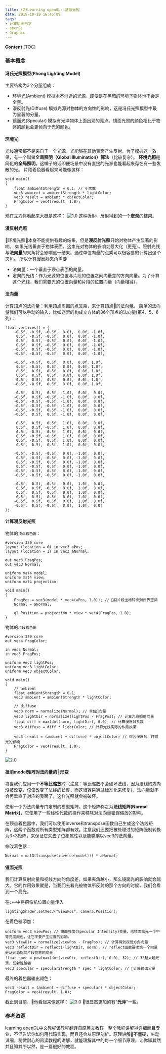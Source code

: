 ```yaml
---
title: (2)Learning openGL--基础光照
date: 2018-10-19 16:45:09
tags: 
- 计算机图形学
- openGL
- Graphic
---
```


**Content**
[TOC]

### 基本概念
#### 冯氏光照模型(Phong Lighting Model)
主要结构为3个分量组成：
* 环境光(Ambient)
模拟永不消逝的光源，即便是在黑暗的环境下物体也不会是全黑。
* 漫反射光(Diffuse)
模拟光源对物体的方向性的影响，这是冯氏光照模型中最为显著的分量。
* 镜面光(Specular)
模拟有光泽物体上面出现的亮点。镜面光照的颜色相比于物体的颜色会更倾向于光的颜色。

#### 环境光
光线通常都不是来自于一个光源，光能够在其他表面产生反射，为了模拟这一效果，有一个叫做**全局照明（Global Illumination）算法**（比较复杂）。
**环境光照**是简化的**全局照明**。这样子的话即便场景中没有直接的光源也能看起来存在有一些发散的光。
片段着色器看起来可能像这样：
```
void main()
{
    float ambientStrength = 0.1; // 小常数
    vec3 ambient = ambientStrength * lightColor;
    vec3 result = ambient * objectColor;
    FragColor = vec4(result, 1.0);
}
```
现在立方体看起来大概是这样：
![1.0](2-Learn-openGL-基础光照/1.0.png)
这种折射、反射得到的一个**宏观**的结果。

#### 漫反射光照
环境光照本身不能提供有趣的结果，但是**漫反射光照**开始对物体产生显著的影响。
如果光线垂直于物体表面，这束光对物体的影响会最大化（更亮）。照射光线与**法向量**的夹角将会影响这一结果。通过单位向量的点乘可以很容易的计算出这个夹角。
所以计算漫反射夹角需要
* 法向量：一个垂直于顶点表面的向量。
* 定向的光线：作为光源的位置与片段的位置之间向量差的方向向量。为了计算这个光线，我们需要光的位置向量和片段的位置向量（向量相减）。

#### 法向量
计算顶点的法向量：利用顶点周围的点叉乘，来计算顶点的法向量。
简单的法向量我们可以手动的输入，比如这里的构成立方体的36个顶点的法向量(第4、5、6列)：
```
float vertices[] = {
    -0.5f, -0.5f, -0.5f,  0.0f,  0.0f, -1.0f,
     0.5f, -0.5f, -0.5f,  0.0f,  0.0f, -1.0f, 
     0.5f,  0.5f, -0.5f,  0.0f,  0.0f, -1.0f, 
     0.5f,  0.5f, -0.5f,  0.0f,  0.0f, -1.0f, 
    -0.5f,  0.5f, -0.5f,  0.0f,  0.0f, -1.0f, 
    -0.5f, -0.5f, -0.5f,  0.0f,  0.0f, -1.0f, 

    -0.5f, -0.5f,  0.5f,  0.0f,  0.0f, 1.0f,
     0.5f, -0.5f,  0.5f,  0.0f,  0.0f, 1.0f,
     0.5f,  0.5f,  0.5f,  0.0f,  0.0f, 1.0f,
     0.5f,  0.5f,  0.5f,  0.0f,  0.0f, 1.0f,
    -0.5f,  0.5f,  0.5f,  0.0f,  0.0f, 1.0f,
    -0.5f, -0.5f,  0.5f,  0.0f,  0.0f, 1.0f,

    -0.5f,  0.5f,  0.5f, -1.0f,  0.0f,  0.0f,
    -0.5f,  0.5f, -0.5f, -1.0f,  0.0f,  0.0f,
    -0.5f, -0.5f, -0.5f, -1.0f,  0.0f,  0.0f,
    -0.5f, -0.5f, -0.5f, -1.0f,  0.0f,  0.0f,
    -0.5f, -0.5f,  0.5f, -1.0f,  0.0f,  0.0f,
    -0.5f,  0.5f,  0.5f, -1.0f,  0.0f,  0.0f,

     0.5f,  0.5f,  0.5f,  1.0f,  0.0f,  0.0f,
     0.5f,  0.5f, -0.5f,  1.0f,  0.0f,  0.0f,
     0.5f, -0.5f, -0.5f,  1.0f,  0.0f,  0.0f,
     0.5f, -0.5f, -0.5f,  1.0f,  0.0f,  0.0f,
     0.5f, -0.5f,  0.5f,  1.0f,  0.0f,  0.0f,
     0.5f,  0.5f,  0.5f,  1.0f,  0.0f,  0.0f,

    -0.5f, -0.5f, -0.5f,  0.0f, -1.0f,  0.0f,
     0.5f, -0.5f, -0.5f,  0.0f, -1.0f,  0.0f,
     0.5f, -0.5f,  0.5f,  0.0f, -1.0f,  0.0f,
     0.5f, -0.5f,  0.5f,  0.0f, -1.0f,  0.0f,
    -0.5f, -0.5f,  0.5f,  0.0f, -1.0f,  0.0f,
    -0.5f, -0.5f, -0.5f,  0.0f, -1.0f,  0.0f,

    -0.5f,  0.5f, -0.5f,  0.0f,  1.0f,  0.0f,
     0.5f,  0.5f, -0.5f,  0.0f,  1.0f,  0.0f,
     0.5f,  0.5f,  0.5f,  0.0f,  1.0f,  0.0f,
     0.5f,  0.5f,  0.5f,  0.0f,  1.0f,  0.0f,
    -0.5f,  0.5f,  0.5f,  0.0f,  1.0f,  0.0f,
    -0.5f,  0.5f, -0.5f,  0.0f,  1.0f,  0.0f
};
```
#### 计算漫反射光照
物体的`顶点着色器`：
```
#version 330 core
layout (location = 0) in vec3 aPos;
layout (location = 1) in vec3 aNormal;

out vec3 FragPos;
out vec3 Normal;

uniform mat4 model;
uniform mat4 view;
uniform mat4 projection;

void main()
{
    FragPos = vec3(model * vec4(aPos, 1.0)); // 将片段坐标转换到世界空间
    Normal = aNormal;
    
    gl_Position = projection * view * vec4(FragPos, 1.0);
}
```
物体的`片段着色器`
```
#version 330 core
out vec4 FragColor;

in vec3 Normal;  
in vec3 FragPos;  
  
uniform vec3 lightPos; 
uniform vec3 lightColor;
uniform vec3 objectColor;

void main()
{
    // ambient
    float ambientStrength = 0.1;
    vec3 ambient = ambientStrength * lightColor;
  	
    // diffuse 
    vec3 norm = normalize(Normal); // 单位向量
    vec3 lightDir = normalize(lightPos - FragPos); // 计算光线照射向量
    float diff = max(dot(norm, lightDir), 0.0); // 计算漫反射系数
    vec3 diffuse = diff * lightColor; // 计算光线实际的作用效果
            
    vec3 result = (ambient + diffuse) * objectColor; // 综合漫反射、环境光的影响
    FragColor = vec4(result, 1.0); 
} 
```
![2.0](2-Learn-openGL-基础光照/2.0.png)

#### 抵消model矩阵对法向量的形变
每当我们应用一个**不等比缩放**时（注意：等比缩放不会破坏法线，因为法线的方向没被改变，仅仅改变了法线的长度，而这很容易通过标准化来修复），法向量就不会再垂直于对应的表面了，这样光照就会被破坏。

使用一个为法向量专门定制的模型矩阵。这个矩阵称之为**法线矩阵(Normal Matrix)**，它使用了一些线性代数的操作来移除对法向量错误缩放的影响。

在顶点着色器中，我们可以使用inverse和transpose函数自己生成这个法线矩阵，这两个函数对所有类型矩阵都有效。注意我们还要把被处理过的矩阵强制转换为3×3矩阵，来保证它失去了位移属性以及能够乘以vec3的法向量。

修改着色器：
```
Normal = mat3(transpose(inverse(model))) * aNormal;
```


#### 镜面光照
我们计算反射向量和视线方向的角度差，如果夹角越小，那么镜面光的影响就会越大。它的作用效果就是，当我们去看光被物体所反射的那个方向的时候，我们会看到一个高光。

在`C++`中将摄像机位置向量传入
```
lightingShader.setVec3("viewPos", camera.Position);
```

在着色器添加：
```
uniform vec3 viewPos; // 镜面强度(Specular Intensity)变量，给镜面高光一个中等亮度颜色，让它不要产生过度的影响。
vec3 viewDir = normalize(viewPos - FragPos); // 计算得到视觉方向向量
vec3 reflectDir = reflect(-lightDir, norm); // reflect函数要求第一个向量是从光源指向片段位置的向量
float spec = pow(max(dot(viewDir, reflectDir), 0.0), 32); // 32越大越光滑，反射性越强
vec3 specular = specularStrength * spec * lightColor; // 计算镜面分量
```
最终的着色器输出颜色：
```
vec3 result = (ambient + diffuse + specular) * objectColor;
FragColor = vec4(result, 1.0);
```
截止到目前，他看起来像这样：
![3.0](2-Learn-openGL-基础光照/3.0.png)
很显然更加的有“**光泽**”一些。

### 参考资源
[learning openGL中文教程](https://learnopengl-cn.github.io/01%20Getting%20started/09%20Camera/)该教程翻译自[原英文教程](https://learnopengl.com)，整个教程讲解得详细而且专业，不但告诉你如何用代码实现，而且还会从原理剖析。原理讲解不僵硬，生动详细。稍微耐心的阅读教程的讲解，就能理解其中的每一个细节原理。让你知其然并且知其所以然，是一篇很好的教程。